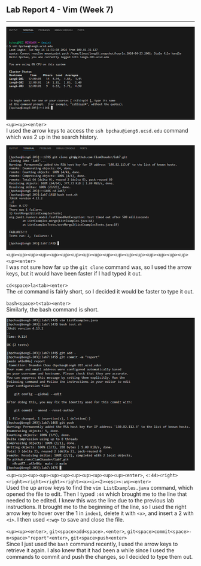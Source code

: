 ## Lab Report 4 - Vim (Week 7)
---
![image](images/Lab4/ssh.png)
`<up><up><enter>`  
I used the arrow keys to access the `ssh bpchau@ieng6.ucsd.edu` command which was 2 up in the search history.

![image](images/Lab4/clone&test.png)  
`<up><up><up><up><up><up><up><up><up><up><up><up><up><up><up><up><up><up><enter>`  
I was not sure how far up the `git clone` command was, so I used the arrow keys, but it would have been faster if I had typed it out.  

`cd<space>la<tab><enter>`  
The `cd` command is fairly short, so I decided it would be faster to type it out.  

`bash<space>t<tab><enter>`  
Similarly, the bash command is short.

![image](images/Lab4/vim&more.png)  
`<up><up><up><up><up><up><up><up><up><up><up><enter>`, `<:44><right><right><right><right><right><x><i><2><esc><:wq><enter>`  
Used the up arrow keys to find the `vim ListExamples.java` command, which opened the file to edit. Then I typed `:44` which brought me to the line that needed to be edited. I knew this was the line due to the previous lab instructions. It brought me to the beginning of the line, so I used the right arrow key to hover over the 1 in `index1`, delete it with `<x>`, and insert a 2 with `<i>`. I then used `<:wq>` to save and close the file.  

`<up><up><enter>`, `git<space>add<space>.<enter>`, `git<space>commit<space>-m<space>"report"<enter>`, `git<space>push<enter>`  
Since I just used the `bash` command recently, I used the arrow keys to retrieve it again. I also knew that it had been a while since I used the commands to commit and push the changes, so I decided to type them out.

